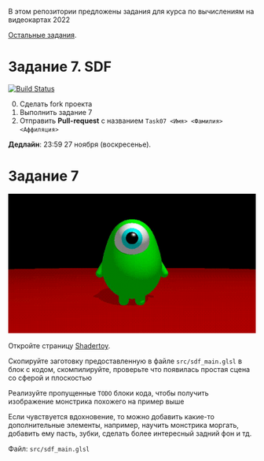 В этом репозитории предложены задания для курса по вычислениям на видеокартах 2022

[Остальные задания](https://github.com/GPGPUCourse/GPGPUTasks2022/).


# Задание 7. SDF

[![Build Status](https://github.com/GPGPUCourse/GPGPUTasks2022/actions/workflows/cmake.yml/badge.svg?branch=task05&event=push)](https://github.com/GPGPUCourse/GPGPUTasks2022/actions/workflows/cmake.yml)

0. Сделать fork проекта
1. Выполнить задание 7
2. Отправить **Pull-request** с названием ```Task07 <Имя> <Фамилия> <Аффиляция>``` 

**Дедлайн**: 23:59 27 ноября (воскресенье).

Задание 7
=========

![Lilmonster](/.figures/capture.gif?raw=true)

Откройте страницу [Shadertoy](https://www.shadertoy.com/new).

Скопируйте заготовку предоставленную в файле ```src/sdf_main.glsl``` в блок с кодом, скомпилируйте, проверьте что появилась простая сцена со сферой и плоскостью

Реализуйте пропущенные ```TODO``` блоки кода, чтобы получить изображение монстрика похожего на пример выше

Если чувствуется вдохновение, то можно добавить какие-то дополнительные элементы, например, научить монстрика моргать, добавить ему пасть, зубки, сделать более интересный задний фон и тд.

Файл: ```src/sdf_main.glsl```
